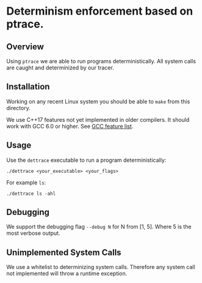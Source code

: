 
# Determinism enforcement based on ptrace.

## Overview
Using `ptrace` we are able to run programs deterministically. All system calls are caught
and determinized by our tracer.

## Installation
Working on any recent Linux system you should be able to `make` from this directory.

We use C++17 features not yet implemented in older compilers. It should work with GCC
6.0 or higher. See [GCC feature list](https://gcc.gnu.org/projects/cxx-status.html).

## Usage
Use the `dettrace` executable to run a program deterministically:
```shell
./dettrace <your_executable> <your_flags>
```

For example `ls`:
```shell
./dettrace ls -ahl
```

## Debugging
We support the debugging flag `--debug N` for N from [1, 5]. Where 5 is the most verbose
output.

## Unimplemented System Calls
We use a whitelist to determinizing system calls. Therefore any system call not implemented
will throw a runtime exception.